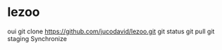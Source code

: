 # lezoo
oui
 git clone https://github.com/jucodavid/lezoo.git
 git status 
 git pull
 git staging Synchronize